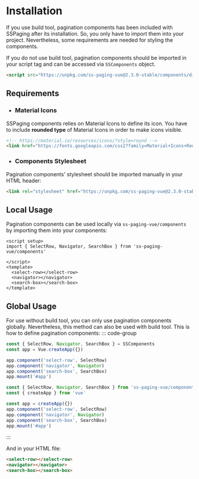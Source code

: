 # Installation
If you use build tool, pagination components has been included with SSPaging after its installation. So, you only have to import them into your project. Nevertheless, some requirements are needed for styling the components. <br>

If you do not use build tool, pagination components should be imported in your script tag and can be accessed via `SSComponents` object.
```html
<script src="https://unpkg.com/ss-paging-vue@2.3.0-stable/components/dist/ss-components.prod.js"></script>
```

## Requirements
- ### Material Icons
SSPaging components relies on Material Icons to define its icon. You have to include <strong>rounded type</strong> of Material Icons in order to make icons visible.
```html
<!-- https://material.io/resources/icons/?style=round -->
<link href="https://fonts.googleapis.com/css2?family=Material+Icons+Round" rel="stylesheet">
```
- ### Components Stylesheet
Pagination components' stylesheet should be imported manually in your HTML header:
```html
<link rel="stylesheet" href="https://unpkg.com/ss-paging-vue@2.3.0-stable/components/dist/style.css">
```

## Local Usage
Pagination components can be used locally via `ss-paging-vue/components` by importing them into your components:
```vue
<script setup>
import { SelectRow, Navigator, SearchBox } from 'ss-paging-vue/components'

</script>
<template>
  <select-row></select-row>
  <navigator></navigator>
  <search-box></search-box>
</template>
```

## Global Usage
For use without build tool, you can only use pagination components globally. Nevertheless, this method can also be used with build tool. This is how to define pagination components:
::: code-group
```javascript [Non-Build tool]
const { SelectRow, Navigator, SearchBox } = SSComponents
const app = Vue.createApp({})

app.component('select-row', SelectRow)
app.component('navigator', Navigator)
app.component('search-box', SearchBox)
app.mount('#app')
```
```js [Build tool]
const { SelectRow, Navigator, SearchBox } from 'ss-paging-vue/components'
const { createApp } from 'vue'

const app = createApp({})
app.component('select-row', SelectRow)
app.component('navigator', Navigator)
app.component('search-box', SearchBox)
app.mount('#app')
```
:::

And in your HTML file:
```html
<select-row></select-row>
<navigator></navigator>
<search-box></search-box>
```
